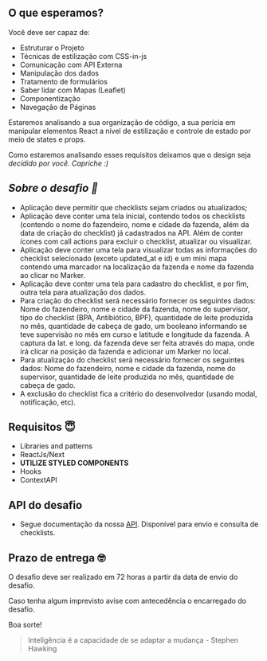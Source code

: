 ## O que esperamos?

Você deve ser capaz de:

- Estruturar o Projeto
- Técnicas de estilização com CSS-in-js
- Comunicação com API Externa
- Manipulação dos dados
- Tratamento de formulários
- Saber lidar com Mapas (Leaflet)
- Componentização
- Navegação de Páginas

Estaremos analisando a sua organização de código, a sua perícia em manipular elementos React a nível de estilização e controle de estado por meio de states e props.

Como estaremos analisando esses requisitos deixamos que o design seja *decidido por você. Capriche :)*

## *Sobre o desafio 🤯*

- Aplicação deve permitir que checklists sejam criados ou atualizados;
- Aplicação deve conter uma tela inicial, contendo todos os checklists (contendo o nome do fazendeiro, nome e cidade da fazenda, além da data de criação do checklist) já cadastrados na API. Além de conter ícones com call actions para excluir o checklist, atualizar ou visualizar.
- Aplicação deve conter uma tela para visualizar todas as informações do checklist selecionado (exceto updated_at e id) e um mini mapa contendo uma marcador na localização da fazenda e nome da fazenda ao clicar no Marker. 
- Aplicação deve conter uma tela para cadastro do checklist, e por fim, outra tela para atualização dos dados.
- Para criação do checklist será necessário fornecer os seguintes dados: Nome do fazendeiro, nome e cidade da fazenda, nome do supervisor, tipo do checklist (BPA, Antibiótico, BPF), quantidade de leite produzida no mês, quantidade de cabeça de gado, um booleano informando se teve supervisão no mês em curso e latitude e longitude da fazenda. A captura da lat. e long. da fazenda deve ser feita através do mapa, onde irá clicar na posição da fazenda e adicionar um Marker no local.
- Para atualização do checklist será necessário fornecer os seguintes dados: Nome do fazendeiro, nome e cidade da fazenda, nome do supervisor, quantidade de leite produzida no mês, quantidade de cabeça de gado.
- A exclusão do checklist fica a critério do desenvolvedor (usando modal, notificação, etc).


## **Requisitos 😇**
- Libraries and patterns
- ReactJs/Next
- **UTILIZE STYLED COMPONENTS**
- Hooks
- ContextAPI

## API do desafio

- Segue documentação da nossa [API](http://challenge-front-end.bovcontrol.com/documents/#/). Disponível para envio e consulta de checklists.

## **Prazo de entrega 🤓**

O desafio deve ser realizado em 72 horas a partir da data de envio do desafio.

Caso tenha algum imprevisto avise com antecedência o encarregado do desafio.

Boa sorte!

> Inteligência é a capacidade de se adaptar a mudança - Stephen Hawking

